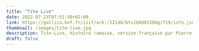 ```yaml
---
title: "Tite Live"
date: 2022-07-23T07:51:50+02:00
link: https://gallica.bnf.fr/iiif/ark:/12148/btv1b6001280q/f19/info.json
thumbnail: /images/tite-live.jpg
description: Tite-Live, Histoire romaine, version française par Pierre Bersuire Manuscrits de la Bibliothèque Sainte-Geneviève.
draft: false
---
```


